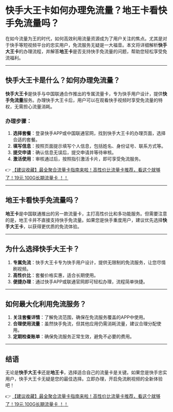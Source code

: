 # 快手大王卡如何办理免流量？地王卡看快手免流量吗？

在如今流量为王的时代，如何高效利用流量资源成为了用户关注的焦点。尤其是对于快手等短视频平台的忠实用户，免流服务无疑是一大福音。本文将详细解析**快手大王卡**的办理流程，并解答**地王卡**是否支持快手免流量的问题，帮助您轻松享受免流福利。

---

## 快手大王卡是什么？如何办理免流量？

**快手大王卡**是快手与中国联通合作推出的专属流量卡，专为快手用户设计，提供**快手免流量**服务。办理快手大王卡后，用户可以在观看快手视频时享受免流量的特权，无需担心流量消耗。

### 办理步骤：

1. **选择套餐**：登录快手APP或中国联通官网，找到快手大王卡的办理页面，选择合适的套餐。
2. **填写信息**：按照页面提示填写个人信息，包括姓名、身份证号、联系方式等。
3. **提交申请**：确认信息无误后，提交申请并等待审核。
4. **激活使用**：审核通过后，按照指引激活卡片，即可享受免流服务。

👉 [【建议收藏】最全聚合流量卡指南来啦！高性价比流量卡推荐，看这个就够了！19元 100G长期流量卡 ！！](https://bit.ly/Liuliangka)

---

## 地王卡看快手免流量吗？

**地王卡**是中国联通推出的另一款流量卡，主打高性价比和多功能服务。但需要注意的是，地王卡并不直接支持快手免流量。如果您是快手重度用户，建议优先选择**快手大王卡**，以获得更优质的免流体验。

---

## 为什么选择快手大王卡？

1. **专属免流**：快手大王卡专为快手用户设计，提供无限制的免流服务，让您尽情刷视频。
2. **高性价比**：套餐价格实惠，适合长期使用。
3. **便捷办理**：通过快手APP或联通官网即可轻松办理，流程简单快捷。

---

## 如何最大化利用免流服务？

1. **关注套餐详情**：了解免流范围，确保在免流服务覆盖的APP中使用。
2. **合理使用流量**：虽然快手免流，但其他应用仍需消耗流量，建议合理分配使用。
3. **定期检查账单**：确保免流服务正常生效，避免不必要的费用。

---

## 结语

无论是**快手大王卡**还是**地王卡**，选择适合自己的流量卡是关键。如果您是快手忠实用户，快手大王卡无疑是您的最佳选择。立即办理，开启免流刷视频的全新体验吧！

👉 [【建议收藏】最全聚合流量卡指南来啦！高性价比流量卡推荐，看这个就够了！19元 100G长期流量卡 ！！](https://bit.ly/Liuliangka)